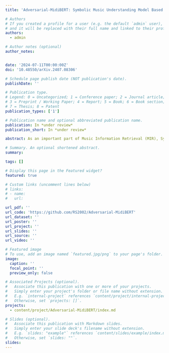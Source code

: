 ```yaml
---
title: 'Adversarial-MidiBERT: Symbolic Music Understanding Model Based on Unbias Pre-training and Mask Fine-tuning'

# Authors
# If you created a profile for a user (e.g. the default `admin` user), write the username (folder name) here
# and it will be replaced with their full name and linked to their profile.
authors:
  - admin

# Author notes (optional)
author_notes:


date: '2024-07-11T00:00:00Z'
doi: '10.48550/arXiv.2407.08306'

# Schedule page publish date (NOT publication's date).
publishDate: ''

# Publication type.
# Legend: 0 = Uncategorized; 1 = Conference paper; 2 = Journal article;
# 3 = Preprint / Working Paper; 4 = Report; 5 = Book; 6 = Book section;
# 7 = Thesis; 8 = Patent
publication_types: ['1']

# Publication name and optional abbreviated publication name.
publication: In *under review*
publication_short: In *under review*

abstract: As an important part of Music Information Retrieval (MIR), Symbolic Music Understanding (SMU) has gained substantial attention, as it can assist musicians and amateurs in learning and creating music. Recently, pre-trained language models have been widely adopted in SMU because the symbolic music shares a huge similarity with natural language, and the pre-trained manner also helps make full use of limited music data. However, the issue of bias, such as sexism, ageism, and racism, has been observed in pre-trained language models, which is attributed to the imbalanced distribution of training data. It also has a significant influence on the performance of downstream tasks, which also happens in SMU. To address this challenge, we propose Adversarial-MidiBERT, a symbolic music understanding model based on Bidirectional Encoder Representations from Transformers (BERT). We introduce an unbiased pre-training method based on adversarial learning to minimize the participation of tokens that lead to biases during training. Furthermore, we propose a mask fine-tuning method to narrow the data gap between pre-training and fine-tuning, which can help the model converge faster and perform better. We evaluate our method on four music understanding tasks, and our approach demonstrates excellent performance in all of them. The code for our model is publicly available at https://github.com/RS2002/Adversarial-MidiBERT.

# Summary. An optional shortened abstract.
summary: 

tags: []

# Display this page in the Featured widget?
featured: true

# Custom links (uncomment lines below)
# links:
# - name: 
#   url: 

url_pdf: ''
url_code: 'https://github.com/RS2002/Adversarial-MidiBERT'
url_dataset: ''
url_poster: ''
url_project: ''
url_slides: ''
url_source: ''
url_video: ''

# Featured image
# To use, add an image named `featured.jpg/png` to your page's folder.
image:
  caption: ''
  focal_point: ''
  preview_only: false

# Associated Projects (optional).
#   Associate this publication with one or more of your projects.
#   Simply enter your project's folder or file name without extension.
#   E.g. `internal-project` references `content/project/internal-project/index.md`.
#   Otherwise, set `projects: []`.
projects:
  - content/project/Adversarial-MidiBERT/index.md

# Slides (optional).
#   Associate this publication with Markdown slides.
#   Simply enter your slide deck's filename without extension.
#   E.g. `slides: "example"` references `content/slides/example/index.md`.
#   Otherwise, set `slides: ""`.
slides: 
---
```


